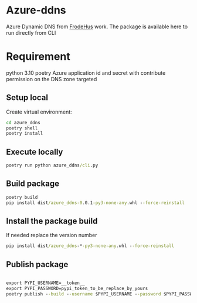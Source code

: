# Azure-ddns
Azure Dynamic DNS from [FrodeHus](https://github.com/FrodeHus/azure-dyndns) work.
The package is available here to run directly from CLI


# Requirement

python 3.10
poetry
Azure application id and secret with contribute permission on the DNS zone targeted

## Setup local

Create virtual environment:

``` cmd
cd azure_ddns
poetry shell
poetry install
```

## Execute locally

``` cmd
poetry run python azure_ddns/cli.py
```

## Build package

``` cmd
poetry build
pip install dist/azure_ddns-0.0.1-py3-none-any.whl --force-reinstall
```
## Install the package build

If needed replace the version number

``` cmd
pip install dist/azure_ddns-*-py3-none-any.whl --force-reinstall
```

## Publish package

``` cmd

export PYPI_USERNAME=__token__
export PYPI_PASSWORD=pypi_token_to_be_replace_by_yours
poetry publish --build --username $PYPI_USERNAME --password $PYPI_PASSWORD
```